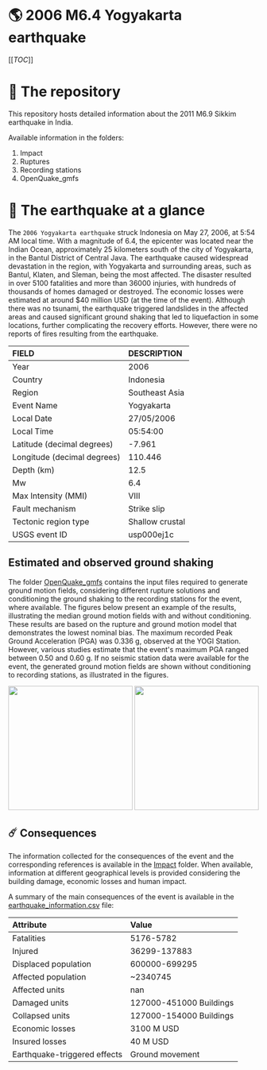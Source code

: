 # 🌎 2006 M6.4 Yogyakarta earthquake
[[_TOC_]]

# 📂 The repository

This repository hosts detailed information about the 2011 M6.9 Sikkim earthquake in India.

Available information in the folders:

1. Impact
2. Ruptures
3. Recording stations
4. OpenQuake_gmfs


# 🚀 The earthquake at a glance 

The `2006 Yogyakarta earthquake` struck Indonesia on May 27, 2006, at 5:54 AM local time. With a magnitude of 6.4, the epicenter was located near the Indian Ocean, approximately 25 kilometers south of the city of Yogyakarta, in the Bantul District of Central Java. The earthquake caused widespread devastation in the region, with Yogyakarta and surrounding areas, such as Bantul, Klaten, and Sleman, being the most affected. The disaster resulted in over 5100 fatalities and more than 36000 injuries, with hundreds of thousands of homes damaged or destroyed. The economic losses were estimated at around $40 million USD (at the time of the event). Although there was no tsunami, the earthquake triggered landslides in the affected areas and caused significant ground shaking that led to liquefaction in some locations, further complicating the recovery efforts. However, there were no reports of fires resulting from the earthquake.

| FIELD | DESCRIPTION |
|:-------|:-------------|
| Year | 2006 |
| Country | Indonesia |
| Region | Southeast Asia |
| Event Name | Yogyakarta |
| Local Date | 27/05/2006 |
| Local Time | 05:54:00 |
| Latitude (decimal degrees) | -7.961 |
| Longitude (decimal degrees) | 110.446 |
| Depth (km) | 12.5 |
| Mw | 6.4 |
| Max Intensity (MMI) | VIII |
| Fault mechanism | Strike slip |
| Tectonic region type | Shallow crustal  |
| USGS event ID | usp000ej1c |

## Estimated and observed ground shaking

The folder [OpenQuake_gmfs](./OpenQuake_gmfs/) contains the input files required to generate ground motion fields, considering different rupture solutions and conditioning the ground shaking to the recording stations for the event, where available. The figures below present an example of the results, illustrating the median ground motion fields with and without conditioning. These results are based on the rupture and ground motion model that demonstrates the lowest nominal bias. The maximum recorded Peak Ground Acceleration (PGA) was 0.336 g, observed at the YOGI Station. However, various studies estimate that the event's maximum PGA ranged between 0.50 and 0.60 g. If no seismic station data were available for the event, the generated ground motion fields are shown without conditioning to recording stations, as illustrated in the figures.

<img src="./4_OpenQuake_gmfs/median_gmf_stations_none.png" height="250">
<img src="./4_OpenQuake_gmfs/median_gmf_stations_seismic.png" height="250">

## ☄️ Consequences

The information collected for the consequences of the event and the corresponding references is available in the [Impact](./Impact) folder. When available, information at different geographical levels is provided considering the building damage, economic losses and human impact.

A summary of the main consequences of the event is available in the [earthquake_information.csv](./earthquake_information.csv) file:

| Attribute | Value |
|:-------|:-------------|
| Fatalities | 5176-5782 |
| Injured | 36299-137883 |
| Displaced population | 600000-699295 |
| Affected population | ~2340745 |
| Affected units | nan |
| Damaged units | 127000-451000 Buildings |
| Collapsed units | 127000-154000 Buildings |
| Economic losses | 3100 M USD |
| Insured losses | 40 M USD |
| Earthquake-triggered effects | Ground movement |